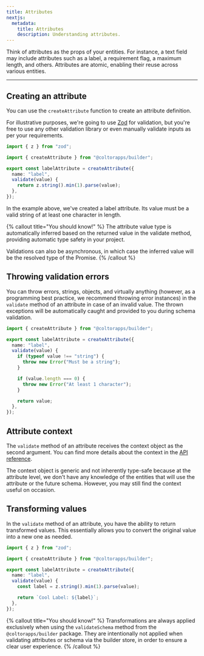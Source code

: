 ```yaml
---
title: Attributes
nextjs:
  metadata:
    title: Attributes
    description: Understanding attributes.
---
```


Think of attributes as the props of your entities. For instance, a text field may include attributes such as a label, a requirement flag, a maximum length, and others. Attributes are atomic, enabling their reuse across various entities.

---

## Creating an attribute

You can use the `createAttribute` function to create an attribute definition.

For illustrative purposes, we're going to use [Zod](https://zod.dev/) for validation, but you're free to use any other validation library or even manually validate inputs as per your requirements.

```typescript
import { z } from "zod";

import { createAttribute } from "@coltorapps/builder";

export const labelAttribute = createAttribute({
  name: "label",
  validate(value) {
    return z.string().min(1).parse(value);
  },
});
```

In the example above, we've created a label attribute. Its value must be a valid string of at least one character in length.

{% callout title="You should know!" %}
The attribute value type is automatically inferred based on the returned value in the validate method, providing automatic type safety in your project.

Validations can also be asynchronous, in which case the inferred value will be the resolved type of the Promise.
{% /callout %}

## Throwing validation errors

You can throw errors, strings, objects, and virtually anything (however, as a programming best practice, we recommend throwing error instances) in the `validate` method of an attribute in case of an invalid value. The thrown exceptions will be automatically caught and provided to you during schema validation.

```typescript
import { createAttribute } from "@coltorapps/builder";

export const labelAttribute = createAttribute({
  name: "label",
  validate(value) {
    if (typeof value !== "string") {
      throw new Error("Must be a string");
    }

    if (value.length === 0) {
      throw new Error("At least 1 character");
    }

    return value;
  },
});
```

## Attribute context

The `validate` method of an attribute receives the context object as the second argument. You can find more details about the context in the [API reference](/docs/api/create-attribute#context).

The context object is generic and not inherently type-safe because at the attribute level, we don't have any knowledge of the entities that will use the attribute or the future schema. However, you may still find the context useful on occasion.

## Transforming values

In the `validate` method of an attribute, you have the ability to return transformed values. This essentially allows you to convert the original value into a new one as needed.

```typescript
import { z } from "zod";

import { createAttribute } from "@coltorapps/builder";

export const labelAttribute = createAttribute({
  name: "label",
  validate(value) {
    const label = z.string().min(1).parse(value);

    return `Cool Label: ${label}`;
  },
});
```

{% callout title="You should know!" %}
Transformations are always applied exclusively when using the `validateSchema` method from the `@coltorapps/builder` package. They are intentionally not applied when validating attributes or schema via the builder store, in order to ensure a clear user experience.
{% /callout %}
